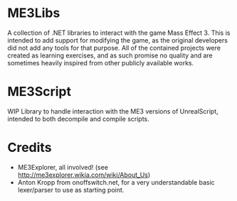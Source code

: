 # ME3Libs
A collection of .NET libraries to interact with the game Mass Effect 3.
This is intended to add support for modifying the game, as the original developers did not add any tools for that purpose.
All of the contained projects were created as learning exercises, and as such promise no quality and are sometimes heavily inspired from other publicly available works.

# ME3Script
WIP
Library to handle interaction with the ME3 versions of UnrealScript, intended to both decompile and compile scripts.

# Credits
- ME3Explorer, all involved! (see http://me3explorer.wikia.com/wiki/About_Us)
- Anton Kropp from onoffswitch.net, for a very understandable basic lexer/parser to use as starting point.
